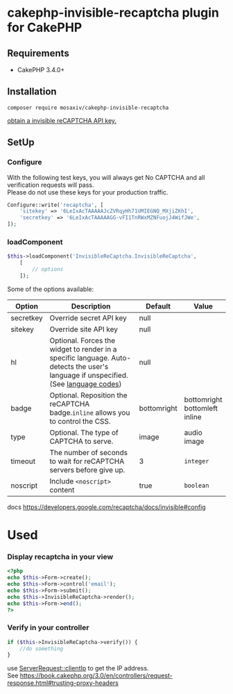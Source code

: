 # cakephp-invisible-recaptcha plugin for CakePHP

## Requirements

* CakePHP 3.4.0+

## Installation

```
composer require mosaxiv/cakephp-invisible-recaptcha
```

[obtain a invisible reCAPTCHA API key.](https://www.google.com/recaptcha/admin#list)

## SetUp

### Configure

With the following test keys, you will always get No CAPTCHA and all verification requests will pass.  
Please do not use these keys for your production traffic.

```php
Configure::write('recaptcha', [
    'sitekey' => '6LeIxAcTAAAAAJcZVRqyHh71UMIEGNQ_MXjiZKhI',
    'secretkey' => '6LeIxAcTAAAAAGG-vFI1TnRWxMZNFuojJ4WifJWe',
]);
```

### loadComponent

```php
$this->loadComponent('InvisibleReCaptcha.InvisibleReCaptcha',
    [
        // options
    ]);
```

Some of the options available:

| Option      | Description | Default     | Value |
|-------------|-------------|-------------|-------------|
| secretkey   | Override secret API key  | null | |
| sitekey   | Override site API key  | null | |
| hl   | Optional. Forces the widget to render in a specific language. Auto-detects the user's language if unspecified. (See [language codes](https://developers.google.com/recaptcha/docs/language)) | null | |
| badge   | Optional. Reposition the reCAPTCHA badge.`inline` allows you to control the CSS.  | bottomright | bottomright <br> bottomleft <br> inline |
| type   | 	Optional. The type of CAPTCHA to serve. | image | audio <br> image |
| timeout   | The number of seconds to wait for reCAPTCHA servers before give up. | 3 | `integer` |
| noscript   | Include `<noscript>` content | true | `boolean` |

docs https://developers.google.com/recaptcha/docs/invisible#config

# Used

### Display recaptcha in your view

```php
<?php
echo $this->Form->create();
echo $this->Form->control('email');
echo $this->Form->submit();
echo $this->InvisibleReCaptcha->render();
echo $this->Form->end();
?>
```

### Verify in your controller

```php
if ($this->InvisibleReCaptcha->verify()) {
    //do something
}
```

use [ServerRequest::clientIp](https://book.cakephp.org/3.0/en/controllers/request-response.html#Cake\Http\ServerRequest::clientIp) to get the IP address.  
See https://book.cakephp.org/3.0/en/controllers/request-response.html#trusting-proxy-headers
